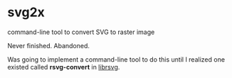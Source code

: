 # svg2x
command-line tool to convert SVG to raster image

Never finished.  Abandoned.

Was going to implement a command-line tool to do this until I realized one
existed called **rsvg-convert** in [librsvg](https://en.wikipedia.org/wiki/Librsvg).
